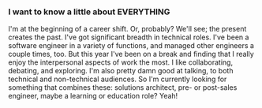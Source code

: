 ### I want to know a little about EVERYTHING

<!--
**danehammer/danehammer** is a ✨ _special_ ✨ repository because its `README.md` (this file) appears on your GitHub profile.

Here are some ideas to get you started:

- 🔭 I’m currently working on ...
- 🌱 I’m currently learning ...
- 👯 I’m looking to collaborate on ...
- 🤔 I’m looking for help with ...
- 💬 Ask me about ...
- 📫 How to reach me: ...
- 😄 Pronouns: ...
- ⚡ Fun fact: ...
-->

I'm at the beginning of a career shift. Or, probably? We'll see; the present creates the past. I've got significant breadth in technical roles. I've been a software engineer in a variety of functions, and managed other engineers a couple times, too. But this year I've been on a break and finding that I really enjoy the interpersonal aspects of work the most. I like collaborating, debating, and exploring. I'm also pretty damn good at talking, to both technical and non-technical audiences. So I'm currently looking for something that combines these: solutions architect, pre- or post-sales engineer, maybe a learning or education role? Yeah!
